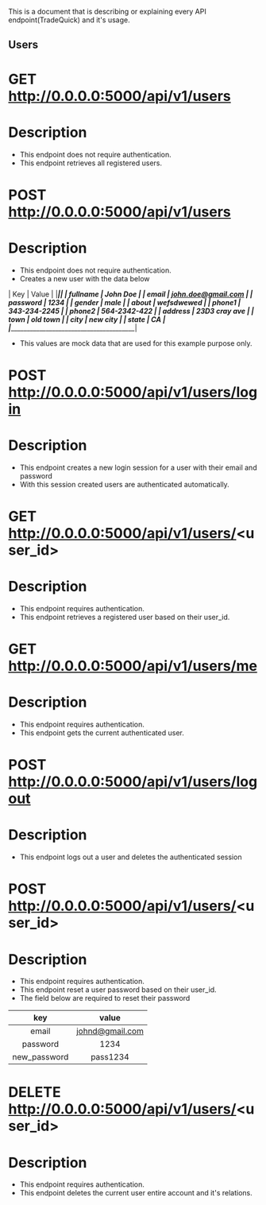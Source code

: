 This is a document that is describing or explaining every API endpoint(TradeQuick) and it's usage.

## Users

# GET http://0.0.0.0:5000/api/v1/users

# Description

* This endpoint does not require authentication. 
* This endpoint retrieves all registered users.

# POST http://0.0.0.0:5000/api/v1/users

# Description

* This endpoint does not require authentication.
* Creates a new user with the data below

|        Key        |        Value         |
|___________________|______________________|
|     fullname      |      John Doe        |
|     email         | john.doe@gmail.com   |
|    password       |      1234            |
|    gender         |      male            |
|    about          |    wefsdwewed        |
|    phone1         |   343-234-2245       |
|    phone2         |   564-2342-422       |
|    address        |  23D3 cray ave       |
|     town          |   old town           |
|     city          |    new city          |
|     state         |     CA               |
|__________________________________________|

* This values are mock data that are used for this example purpose only. 


# POST http://0.0.0.0:5000/api/v1/users/login

# Description

* This endpoint creates a new login session for a user with their email and password
* With this session created users are authenticated automatically.


# GET http://0.0.0.0:5000/api/v1/users/<user_id>

# Description

* This endpoint requires authentication.
* This endpoint retrieves a registered user based on their user_id.

# GET http://0.0.0.0:5000/api/v1/users/me

# Description

* This endpoint requires authentication.
* This endpoint gets the current authenticated user.

# POST http://0.0.0.0:5000/api/v1/users/logout

# Description

* This endpoint logs out a user and deletes the authenticated session


# POST http://0.0.0.0:5000/api/v1/users/<user_id>

# Description

* This endpoint requires authentication.
* This endpoint reset a user password  based on their user_id.
* The field below are required to reset their password

|      key     |     value     |
|:------------:|:-------------:|
|  email       |johnd@gmail.com|
| password     |   1234        |
| new_password |   pass1234    |
   

# DELETE http://0.0.0.0:5000/api/v1/users/<user_id>

# Description

* This endpoint requires authentication.
* This endpoint deletes the current user entire account and it's relations.

